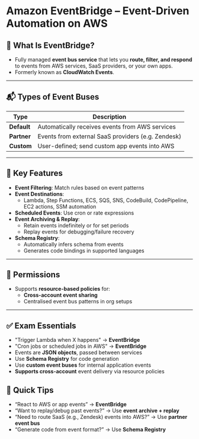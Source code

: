 # Amazon EventBridge – Event-Driven Automation on AWS

## 🚦 What Is EventBridge?

- Fully managed **event bus service** that lets you **route, filter, and respond** to events from AWS services, SaaS providers, or your own apps.
- Formerly known as **CloudWatch Events**.

---

## 📬 Types of Event Buses

| Type            | Description                                            |
|-----------------|--------------------------------------------------------|
| **Default**     | Automatically receives events from AWS services       |
| **Partner**     | Events from external SaaS providers (e.g. Zendesk)     |
| **Custom**      | User-defined; send custom app events into AWS         |

---

## 🧱 Key Features

- **Event Filtering**: Match rules based on event patterns
- **Event Destinations**:
  - Lambda, Step Functions, ECS, SQS, SNS, CodeBuild, CodePipeline, EC2 actions, SSM automation
- **Scheduled Events**: Use cron or rate expressions
- **Event Archiving & Replay**:
  - Retain events indefinitely or for set periods
  - Replay events for debugging/failure recovery
- **Schema Registry**:
  - Automatically infers schema from events
  - Generates code bindings in supported languages

---

## 🔐 Permissions

- Supports **resource-based policies** for:
  - **Cross-account event sharing**
  - Centralised event bus patterns in org setups

---

## ✅ Exam Essentials

- "Trigger Lambda when X happens" → **EventBridge**
- "Cron jobs or scheduled jobs in AWS" → **EventBridge**
- Events are **JSON objects**, passed between services
- Use **Schema Registry** for code generation
- Use **custom event buses** for internal application events
- **Supports cross-account** event delivery via resource policies

## 🎯 Quick Tips

- “React to AWS or app events” → **EventBridge**
- “Want to replay/debug past events?” → Use **event archive + replay**
- “Need to route SaaS (e.g., Zendesk) events into AWS?” → Use **partner event bus**
- “Generate code from event format?” → Use **Schema Registry**
